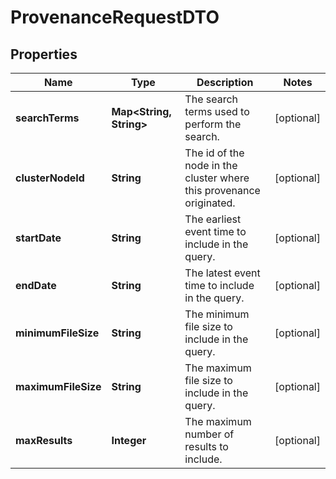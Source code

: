 
# ProvenanceRequestDTO

## Properties
Name | Type | Description | Notes
------------ | ------------- | ------------- | -------------
**searchTerms** | **Map&lt;String, String&gt;** | The search terms used to perform the search. |  [optional]
**clusterNodeId** | **String** | The id of the node in the cluster where this provenance originated. |  [optional]
**startDate** | **String** | The earliest event time to include in the query. |  [optional]
**endDate** | **String** | The latest event time to include in the query. |  [optional]
**minimumFileSize** | **String** | The minimum file size to include in the query. |  [optional]
**maximumFileSize** | **String** | The maximum file size to include in the query. |  [optional]
**maxResults** | **Integer** | The maximum number of results to include. |  [optional]



